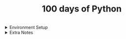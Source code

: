 <div align="center">
<h1>100 days of Python</h1>
</div>

</br>

<details>
<summary>Environment Setup</summary>

### Python Virtual Environment

Installation

- `pip install virtualenv`

Creation

- `python -m venv env`

Activation

- `.\env\Scripts\activate`

Deactivation

- `deactivate`

</details>

<details>
<summary>Extra Notes</summary>

## Notes

### 01 Prime Number

Way 01

```python
def prime_checker(number):
    for i in range(2,number):
        if number%i==0:
            print("It's not a prime number.")
            break
    else:
        print("It's a prime number.")
```

Way 02

```python
def prime_checker2(number2):
    is_prime=True
    for i in range(2,number2):
        if number2%i==0:
            is_prime=False
    if is_prime:
        print("It's a prime number.")
    else:
        print("It's not a prime number.")

prime_checker2(87)
```

Checking multiple prime number 

```python
def prime_checkers(number2):
    is_prime=True
    for i in range(2,number2):
        if number2%i==0:
            is_prime=False
    if is_prime:
        print(number2)

for i in range(2,1001):
    prime_checkers(i)
```

### 02 Time Calculation

Current time

```python
import datetime
current_date_and_time = datetime.datetime.now()
print(current_date_and_time)
# OUTPUT
# 2020-03-27 19:01:31.340242
```

Future time calculation

```python
hours_added = datetime.timedelta(hours = 9,minutes=40)

future_date_and_time = current_date_and_time + hours_added

print(future_date_and_time)
# OUTPUT
# 2020-03-28 00:01:31.340242
```

Time subtraction

```python
from datetime import datetime
past_date = '28/02/22 13:27:19'
past_date = datetime.strptime(past_date, '%d/%m/%y %H:%M:%S')
current_date = '13/03/22 18:06:19'
current_date = datetime.strptime(current_date, '%d/%m/%y %H:%M:%S')

print (current_date-past_date)
# Feb 28, 2022, 1:27 PM
```

### 03 Calculate Leap Year

01 Write a program that prints the next 20 leap years starting from the leap year closest to what the user enters

```python
year = int(input("Enter a year:"))
for yr in range (year,year+80):
    if yr%400==0:
        print("Leap Year.")
    elif yr%100==0:
        print("Not Leap Year.")
    elif yr%4==0:
        print("Leap Year.")
    else:
        print("Not leap year.")
```

### 04 COCOMO Model

```python
# Function to calculate parameters of Basic COCOMO
def calculate(table ,mode ,size):
    effort = 0
    time = 0
    staff = 0
    model = 0
     
    # Check the mode according to size
    if(size >= 2 and size <= 50):
        model = 0
    elif(size > 50 and size <= 300):
        model = 1
    elif(size > 300):
        model = 2
     
    print(f"The mode is {mode[model]}")
     
    # Calculate Effort
    effort = table[model][0]*pow(size, table[model][1])
     
    # Calculate Time
    time = table[model][2]*pow(effort, table[model][3])
     
    #Calculate Persons Required
    staff = (effort/time)
     
    # Output the values calculated
    print(f"Effort = {round(effort,3)} Person-Month")
    print(f"Development Time = {round(time,3)} Months")
    print(f"Average Staff Required = {round(staff)} Persons")
 
table = [[2.4,1.05,2.5,0.38],[3.0,1.12,2.5,0.35],[3.6,1.20,2.5,0.32]]
mode = ["Organic","Semi-Detached","Embedded"]
size = int(input("Enter KLOC Size:"))
calculate(table, mode, size)
```

### 05 Print list as a normal string

```
list_name = ["hello","world"]
# print list as a normal string:
print(f"{' '.join(list_name)}")
```

### 06 Clear output

```python
import os
os.system("cls")
```

### 07 Understanding Caesar Cipher

```python
alphabet=['a', 'b', 'c', 'd', 'e', 'f', 'g', 'h', 'i', 'j', 'k', 'l', 'm', 'n', 'o', 'p', 'q', 'r', 's', 't', 'u', 'v', 'w', 'x', 'y', 'z']
word_or="cay"
word=list(word_or)
# print(word)
# x=alphabet.index('c')
# print(x)
shift=5

encrypt_word=""
for i in range(len(word)):
    word_by_word=word[i]
    encrypt_letter=alphabet.index(word_by_word)+shift
    # print(encrypt_letter)
    if encrypt_letter>=26:
        # fixing index error
        index_sol=encrypt_letter-len(alphabet)
        encrypt_word+=alphabet[index_sol]
    else:
        encrypt_word+=alphabet[encrypt_letter]
print(f"original word is: {word_or}")
print(f"encrypted word is: {encrypt_word}")
```

### 08 Rerun program

```python
# rerun the program using function:
def main():
    num=int(input("enter a number:"))
    print(f"Your entered number is {num}.")

    restart=input("Enter number again? 'yes' or 'no'").lower()
    if restart=="yes":
        main()
    else:
        exit()
main()

# rerun the program using condition 'while':
is_restart=True
while is_restart:
    num=int(input("enter a number:"))
    print(f"Your entered number is {num}.")
    restart=input("Enter number again? 'yes' or 'no'").lower()
    if restart=="no":
        is_restart=False
```

### 09 Recursion concept

```python
# day 10 104 learning on calculator recursion
def calculator():
    # Add
    def add(n1, n2):
        return n1+n2
    operations = {
        '+': add,
    }

    num1 = int(input("What's the first number:"))
    for symbol in operations:
        print(symbol)
    should_continue = True
    while should_continue:
        operation_symbol = input("Pick an operation: ")
        num2 = int(input("What's the next number:"))
        calculate = operations[operation_symbol]
        answer = calculate(num1, num2)
        print(f'{num1} {operation_symbol} {num2} = {answer}')
        choice = input(
            f"Type 'y' to continue with {answer} or type 'n' to start new calculation.")
        if choice == 'y':
            num1 = answer
        else:
            should_continue = False
            calculator() # recursion

calculator()
```

### 10 Randomly choice from a list

```python
# from day 11: 109
import random
def deal_card():
    cards = [11, 2, 3, 4, 5, 6, 7, 8, 9, 10, 10, 10, 10]
    card = random.choice(cards)
    return card
x=deal_card()
print(x)
```

### 11 Modify global variable

Way 01

```python
# from day 12 : 117
enemies = 1
def increase_enemies():
    global enemies
    enemies+=1
    print(f'enemies inside function: {enemies}')
increase_enemies()
print(f'enemies outside function: {enemies}')
```

Way 02

```python
foe = 1
def increase_enemies():
    return foe+1

foe = increase_enemies()
print(f'enemies outside function: {enemies}')
```

### 12 Randomly get data

```python
# note from day 14:
import random
data = [1,2,4,5] # eample data ..main data is in list of key values
acc_a = random.choice(data)
acc_b = random.choice(data)
if acc_a == acc_b:
    acc_b = random.choice(data)

#format the data 
def format_data(acc):
    acc_name = acc['name']
    acc_des = acc['description']
    acc_country = acc['country']
    return f'{acc_name}, a {acc_des}, from {acc_country}'

print(f'Compare A: {format_data(acc_a)}')
print(acc_a['follower_count'])
print('vs')
print(f'Compare B: {format_data(acc_b)}')
print(acc_b['follower_count'])
```

</details>